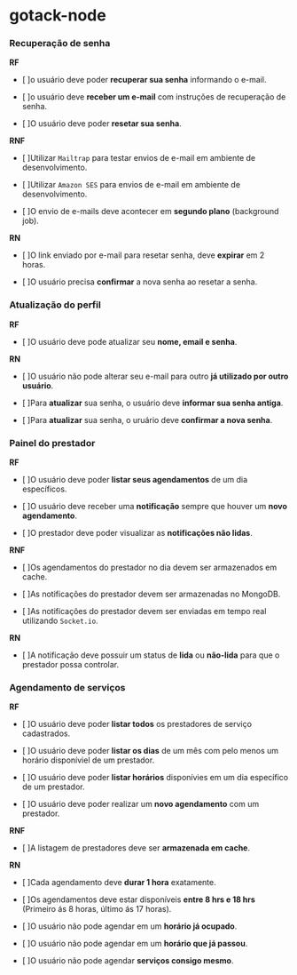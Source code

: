 # gotack-node

### Recuperação de senha

**RF**

- [ ]o usuário deve poder **recuperar sua senha** informando o e-mail.

- [ ]o usuário deve **receber um e-mail** com instruções de recuperação de senha.

- [ ]O usuário deve poder **resetar sua senha**.

**RNF**

- [ ]Utilizar `Mailtrap` para testar envios de e-mail em ambiente de desenvolvimento.

- [ ]Utilizar `Amazon SES` para envios de e-mail em ambiente de desenvolvimento.

- [ ]O envio de e-mails deve acontecer em **segundo plano** (background job).

**RN**

- [ ]O link enviado por e-mail para resetar senha, deve **expirar** em 2 horas.

- [ ]O usuário precisa **confirmar** a nova senha ao resetar a senha.


### Atualização do perfil

**RF**

- [ ]O usuário deve pode atualizar seu **nome, email e senha**.

**RN**

- [ ]O usuário não pode alterar seu e-mail para outro **já utilizado por outro usuário**.

- [ ]Para **atualizar** sua senha, o usuário deve **informar sua senha antiga**.

- [ ]Para **atualizar** sua senha, o uruário deve **confirmar a nova senha**.

### Painel do prestador

**RF**

- [ ]O usuário deve poder **listar seus agendamentos** de um dia específicos.

- [ ]O usuário deve receber uma **notificação** sempre que houver um **novo agendamento**.

- [ ]O prestador deve poder visualizar as **notificações não lidas**.

**RNF**

- [ ]Os agendamentos do prestador no dia devem ser armazenados em cache.

- [ ]As notificações do prestador devem ser armazenadas no MongoDB.

- [ ]As notificações do prestador devem ser enviadas em tempo real utilizando `Socket.io`.

**RN**

- [ ]A notificação deve possuir um status de **lida** ou **não-lida** para que o prestador possa controlar.


### Agendamento de serviços

**RF**

- [ ]O usuário deve poder **listar todos** os prestadores de serviço cadastrados.

- [ ]O usuário deve poder **listar os dias** de um mês com pelo menos um horário disponíviel de um prestador.

- [ ]O usuário deve poder **listar horários** disponívies em um dia específico de um prestador.

- [ ]O usuário deve poder realizar um **novo agendamento** com um prestador.

**RNF**

- [ ]A listagem de prestadores deve ser **armazenada em cache**.

**RN**

- [ ]Cada agendamento deve **durar 1 hora** exatamente.

- [ ]Os agendamentos deve estar disponíveis **entre 8 hrs e 18 hrs** (Primeiro ás 8 horas, último ás 17 horas).

- [ ]O usuário não pode agendar em um **horário já ocupado**.

- [ ]O usuário não pode agendar em um **horário que já passou**.

- [ ]O usuário não pode agendar **serviços consigo mesmo**.
